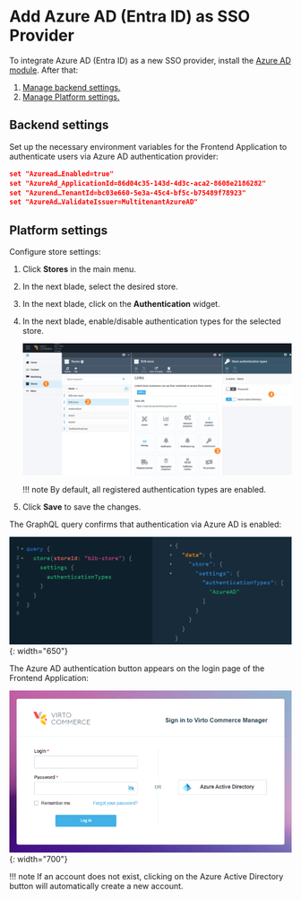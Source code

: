 # Add Azure AD (Entra ID) as SSO Provider

To integrate Azure AD (Entra ID) as a new SSO provider, install the [Azure AD module](https://github.com/VirtoCommerce/vc-module-azure-ad/releases). After that:

1. [Manage backend settings.](azure-ad.md#backend-settings)
1. [Manage Platform settings.](azure-ad.md#platform-settings)


## Backend settings

Set up the necessary environment variables for the Frontend Application to authenticate users via Azure AD authentication provider:

```json title="environment.yml"
set "Azuread…Enabled=true"
set "AzureAd_ApplicationId=86d04c35-143d-4d3c-aca2-8608e2186282"
set "Azurend…TenantId=bc03e660-5e3a-45c4-bf5c-b75489f78923"
set "AzureAd…ValidateIssuer=MultitenantAzureAD"
```

## Platform settings

Configure store settings:

1. Click **Stores** in the main menu.
1. In the next blade, select the desired store.
1. In the next blade, click on the **Authentication** widget.
1. In the next blade, enable/disable authentication types for the selected store.

    ![Configure authentication types](media/authentication-types.png)

    !!! note
        By default, all registered authentication types are enabled.

1. Click **Save** to save the changes.

The GraphQL query confirms that authentication via Azure AD is enabled:

![Query](media/graphql-authentication-types.png){: width="650"}

The Azure AD authentication button appears on the login page of the Frontend Application:

![Azure AD button](media/azure-ad-button.png){: width="700"}

!!! note
    If an account does not exist, clicking on the Azure Active Directory button will automatically create a new account.